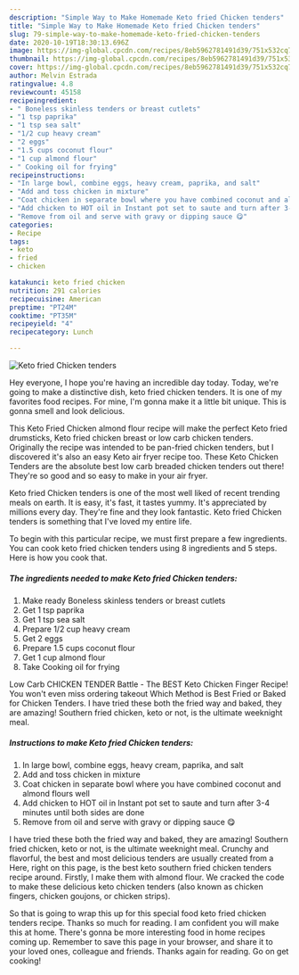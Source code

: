 ```yaml
---
description: "Simple Way to Make Homemade Keto fried Chicken tenders"
title: "Simple Way to Make Homemade Keto fried Chicken tenders"
slug: 79-simple-way-to-make-homemade-keto-fried-chicken-tenders
date: 2020-10-19T18:30:13.696Z
image: https://img-global.cpcdn.com/recipes/8eb5962781491d39/751x532cq70/keto-fried-chicken-tenders-recipe-main-photo.jpg
thumbnail: https://img-global.cpcdn.com/recipes/8eb5962781491d39/751x532cq70/keto-fried-chicken-tenders-recipe-main-photo.jpg
cover: https://img-global.cpcdn.com/recipes/8eb5962781491d39/751x532cq70/keto-fried-chicken-tenders-recipe-main-photo.jpg
author: Melvin Estrada
ratingvalue: 4.8
reviewcount: 45158
recipeingredient:
- " Boneless skinless tenders or breast cutlets"
- "1 tsp paprika"
- "1 tsp sea salt"
- "1/2 cup heavy cream"
- "2 eggs"
- "1.5 cups coconut flour"
- "1 cup almond flour"
- " Cooking oil for frying"
recipeinstructions:
- "In large bowl, combine eggs, heavy cream, paprika, and salt"
- "Add and toss chicken in mixture"
- "Coat chicken in separate bowl where you have combined coconut and almond flours well"
- "Add chicken to HOT oil in Instant pot set to saute and turn after 3-4 minutes until both sides are done"
- "Remove from oil and serve with gravy or dipping sauce 😋"
categories:
- Recipe
tags:
- keto
- fried
- chicken

katakunci: keto fried chicken 
nutrition: 291 calories
recipecuisine: American
preptime: "PT24M"
cooktime: "PT35M"
recipeyield: "4"
recipecategory: Lunch

---
```



![Keto fried Chicken tenders](https://img-global.cpcdn.com/recipes/8eb5962781491d39/751x532cq70/keto-fried-chicken-tenders-recipe-main-photo.jpg)

Hey everyone, I hope you're having an incredible day today. Today, we're going to make a distinctive dish, keto fried chicken tenders. It is one of my favorites food recipes. For mine, I'm gonna make it a little bit unique. This is gonna smell and look delicious.

This Keto Fried Chicken almond flour recipe will make the perfect Keto fried drumsticks, Keto fried chicken breast or low carb chicken tenders. Originally the recipe was intended to be pan-fried chicken tenders, but I discovered it&#39;s also an easy Keto air fryer recipe too. These Keto Chicken Tenders are the absolute best low carb breaded chicken tenders out there! They&#39;re so good and so easy to make in your air fryer.

Keto fried Chicken tenders is one of the most well liked of recent trending meals on earth. It is easy, it's fast, it tastes yummy. It's appreciated by millions every day. They're fine and they look fantastic. Keto fried Chicken tenders is something that I've loved my entire life.


To begin with this particular recipe, we must first prepare a few ingredients. You can cook keto fried chicken tenders using 8 ingredients and 5 steps. Here is how you cook that.

<!--inarticleads1-->

##### The ingredients needed to make Keto fried Chicken tenders:

1. Make ready  Boneless skinless tenders or breast cutlets
1. Get 1 tsp paprika
1. Get 1 tsp sea salt
1. Prepare 1/2 cup heavy cream
1. Get 2 eggs
1. Prepare 1.5 cups coconut flour
1. Get 1 cup almond flour
1. Take  Cooking oil for frying


Low Carb CHICKEN TENDER Battle - The BEST Keto Chicken Finger Recipe! You won&#39;t even miss ordering takeout Which Method is Best Fried or Baked for Chicken Tenders. I have tried these both the fried way and baked, they are amazing! Southern fried chicken, keto or not, is the ultimate weeknight meal. 

<!--inarticleads2-->

##### Instructions to make Keto fried Chicken tenders:

1. In large bowl, combine eggs, heavy cream, paprika, and salt
1. Add and toss chicken in mixture
1. Coat chicken in separate bowl where you have combined coconut and almond flours well
1. Add chicken to HOT oil in Instant pot set to saute and turn after 3-4 minutes until both sides are done
1. Remove from oil and serve with gravy or dipping sauce 😋


I have tried these both the fried way and baked, they are amazing! Southern fried chicken, keto or not, is the ultimate weeknight meal. Crunchy and flavorful, the best and most delicious tenders are usually created from a Here, right on this page, is the best keto southern fried chicken tenders recipe around. Firstly, I make them with almond flour. We cracked the code to make these delicious keto chicken tenders (also known as chicken fingers, chicken goujons, or chicken strips). 

So that is going to wrap this up for this special food keto fried chicken tenders recipe. Thanks so much for reading. I am confident you will make this at home. There's gonna be more interesting food in home recipes coming up. Remember to save this page in your browser, and share it to your loved ones, colleague and friends. Thanks again for reading. Go on get cooking!

